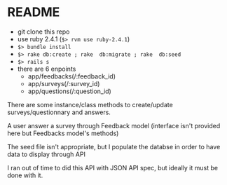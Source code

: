 # README

- git clone this repo
- use ruby 2.4.1 (`$> rvm use ruby-2.4.1`)
- `$> bundle install`
- `$> rake db:create ; rake  db:migrate ; rake  db:seed`
- `$> rails s`
- there are 6 enpoints
  - app/feedbacks(/:feedback_id)
  - app/surveys(/:survey_id)
  - app/questions(/:question_id)

There are some instance/class methods to create/update surveys/questionnary and answers.

A user answer a survey through Feedback model (interface isn't provided here but Feedbacks model's methods)

The seed file isn't appropriate, but I populate the databse in order to have data to display through API

I ran out of time to did this API with JSON API spec, but ideally it must be done with it.